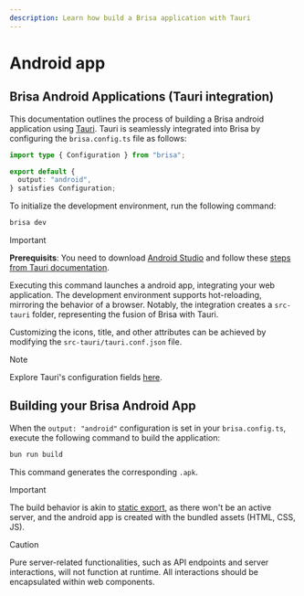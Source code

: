 ```yaml
---
description: Learn how build a Brisa application with Tauri
---
```


# Android app

## Brisa Android Applications (Tauri integration)

This documentation outlines the process of building a Brisa android application using [Tauri](https://tauri.app/). Tauri is seamlessly integrated into Brisa by configuring the `brisa.config.ts` file as follows:

```ts
import type { Configuration } from "brisa";

export default {
  output: "android",
} satisfies Configuration;
```

To initialize the development environment, run the following command:

```sh
brisa dev
```

> [!IMPORTANT]
>
> **Prerequisits**: You need to download [Android Studio](https://developer.android.com/studio) and follow these [steps from Tauri documentation](https://beta.tauri.app/guides/prerequisites/#android).

Executing this command launches a android app, integrating your web application. The development environment supports hot-reloading, mirroring the behavior of a browser. Notably, the integration creates a `src-tauri` folder, representing the fusion of Brisa with Tauri.

Customizing the icons, title, and other attributes can be achieved by modifying the `src-tauri/tauri.conf.json` file.

> [!NOTE]
>
> Explore Tauri's configuration fields [here](https://tauri.app/api/config).

## Building your Brisa Android App

When the `output: "android"` configuration is set in your `brisa.config.ts`, execute the following command to build the application:

```sh
bun run build
```

This command generates the corresponding `.apk`.

> [!IMPORTANT]
>
> The build behavior is akin to [static export](/building-your-application/deploying/static-exports), as there won't be an active server, and the android app is created with the bundled assets (HTML, CSS, JS).

> [!CAUTION]
>
> Pure server-related functionalities, such as API endpoints and server interactions, will not function at runtime. All interactions should be encapsulated within web components.
